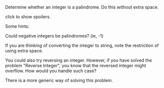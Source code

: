 Determine whether an integer is a palindrome. Do this without extra space.



click to show spoilers.



Some hints:

Could negative integers be palindromes? (ie, -1)



If you are thinking of converting the integer to string, note the restriction of using extra space.



You could also try reversing an integer. However, if you have solved the problem "Reverse Integer", you know that the reversed integer might overflow. How would you handle such case?



There is a more generic way of solving this problem.
